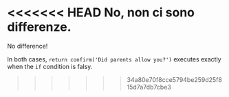 <<<<<<< HEAD
No, non ci sono differenze.
=======
No difference!

In both cases, `return confirm('Did parents allow you?')` executes exactly when the `if` condition is falsy.
>>>>>>> 34a80e70f8cce5794be259d25f815d7a7db7cbe3
